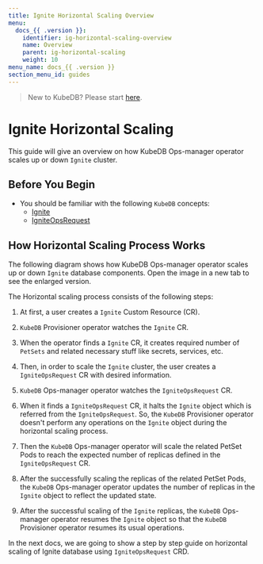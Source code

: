 ```yaml
---
title: Ignite Horizontal Scaling Overview
menu:
  docs_{{ .version }}:
    identifier: ig-horizontal-scaling-overview
    name: Overview
    parent: ig-horizontal-scaling
    weight: 10
menu_name: docs_{{ .version }}
section_menu_id: guides
---
```


> New to KubeDB? Please start [here](/docs/README.md).

# Ignite Horizontal Scaling

This guide will give an overview on how KubeDB Ops-manager operator scales up or down `Ignite` cluster.

## Before You Begin

- You should be familiar with the following `KubeDB` concepts:
  - [Ignite](/docs/guides/ignite/concepts/ignite.md)
  - [IgniteOpsRequest](/docs/guides/ignite/concepts/opsrequest.md)

## How Horizontal Scaling Process Works

The following diagram shows how KubeDB Ops-manager operator scales up or down `Ignite` database components. Open the image in a new tab to see the enlarged version.

The Horizontal scaling process consists of the following steps:

1. At first, a user creates a `Ignite` Custom Resource (CR).

2. `KubeDB` Provisioner  operator watches the `Ignite` CR.

3. When the operator finds a `Ignite` CR, it creates required number of `PetSets` and related necessary stuff like secrets, services, etc.

4. Then, in order to scale the `Ignite` cluster, the user creates a `IgniteOpsRequest` CR with desired information.

5. `KubeDB` Ops-manager operator watches the `IgniteOpsRequest` CR.

6. When it finds a `IgniteOpsRequest` CR, it halts the `Ignite` object which is referred from the `IgniteOpsRequest`. So, the `KubeDB` Provisioner  operator doesn't perform any operations on the `Ignite` object during the horizontal scaling process.  

7. Then the `KubeDB` Ops-manager operator will scale the related PetSet Pods to reach the expected number of replicas defined in the `IgniteOpsRequest` CR.

8. After the successfully scaling the replicas of the related PetSet Pods, the `KubeDB` Ops-manager operator updates the number of replicas in the `Ignite` object to reflect the updated state.

9. After the successful scaling of the `Ignite` replicas, the `KubeDB` Ops-manager operator resumes the `Ignite` object so that the `KubeDB` Provisioner  operator resumes its usual operations.

In the next docs, we are going to show a step by step guide on horizontal scaling of Ignite database using `IgniteOpsRequest` CRD.